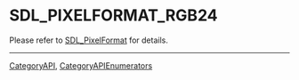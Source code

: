 # SDL_PIXELFORMAT_RGB24

Please refer to [SDL_PixelFormat](SDL_PixelFormat) for details.

----
[CategoryAPI](CategoryAPI), [CategoryAPIEnumerators](CategoryAPIEnumerators)

